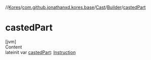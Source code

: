 //[Kores](../../../index.md)/[com.github.jonathanxd.kores.base](../../index.md)/[Cast](../index.md)/[Builder](index.md)/[castedPart](casted-part.md)



# castedPart  
[jvm]  
Content  
lateinit var [castedPart](casted-part.md): [Instruction](../../../com.github.jonathanxd.kores/-instruction/index.md)  



